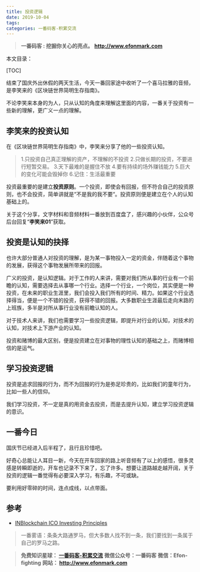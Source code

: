 ```yaml
---
title: 投资逻辑
date: 2019-10-04
tags: 
categories: 一番码客-积累交流
---
```


> **一番码客 : 挖掘你关心的亮点。**
> **http://www.efonmark.com**

本文目录：

[TOC]

结束了国庆外出休假的两天生活，今天一番回家途中收听了一个喜马拉雅的音频，是李笑来的《区块链世界简明生存指南》。

不论李笑来本身的为人，只从认知的角度来理解这里面的内容，一番关于投资有一些新的理解，更广义一点的理解。

<!--more-->

## 李笑来的投资认知

在《区块链世界简明生存指南》中，李笑来分享了他的一些投资认知。

> 1.只投资自己真正理解的资产，不理解的不投资
> 2.只做长期的投资，不要进行短暂交易。
> 3.天下最难的是握住不放
> 4.要有持续的场外赚钱能力
> 5.巨大的变化可能会毁掉你
> 6.记住：生活最重要

投资最重要的是建立**投资原则**。一个投资，即使会有回报，但不符合自己的投资原则，也不会投资，简单讲就是“不是我的我不要“。投资原则便是建立在个人的认知基础上的。

关于这个分享，文字材料和音频材料一番放到百度盘了，感兴趣的小伙伴，公众号后台回复“**李笑来01**”获取。

## 投资是认知的抉择

也许大部分普通人对投资的理解，是为某一事物投入一定的资金，伴随着这个事物的发展，获得这个事物发展所带来的回报。

广义的投资，是认知逻辑。对于工作的人来讲，需要对我们所从事的行业有一个前瞻的认知，需要选择去从事哪一个行业。选择一个行业，一个岗位，其实便是一种投资，在未来的职业生涯里，我们会投入我们所有的时间、精力。如果这个行业选择得当，便是一个不错的投资，获得不错的回报。大多数职业生涯最后走向末路的上班族，多半是对所从事行业没有前瞻认知的人。

对于技术人来讲，我们也需要学习一些投资逻辑，即提升对行业的认知，对技术的认知，对技术上下游产业的认知。

投资和赌博的最大区别，便是投资建立在对事物的理性认知的基础之上，而赌博相信的是运气。

## 学习投资逻辑

投资是追求回报的行为，而不为回报的行为是弥足珍贵的，比如我们的童年行为，比如一些人的信仰。

我们学习投资，不一定是真的用资金去投资，而是去提升认知，建立学习投资逻辑的意识。

## 一番今日

国庆节已经进入后半程了，且行且珍惜吧。

好奇心总能让人耳目一新，今天在开车回家的路上听音频有了以上的感悟，很多灵感是转瞬即逝的，开车也记录不下来了，忘了许多。想要让道路越走越开阔，关于投资的逻辑一番觉得有必要深入学习，有乐趣，不可或缺。

要利用好零碎的时间，连点成线，以点带面。

## 参考

* [INBlockchain ICO Investing Principles](https://github.com/xiaolai/INB-Principles)

> 一番雾语：条条大路通罗马，但大多数人找不到一条，我们要找到一条属于自己的罗马之路。



> **免费知识星球： [一番码客-积累交流]([wwww](https://t.zsxq.com/NRVBURr))**
> **微信公众号：一番码客**
> **微信：Efon-fighting**
> **网站： http://www.efonmark.com**